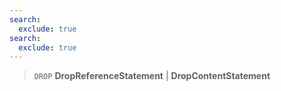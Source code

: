 ```yaml
---
search:
  exclude: true
search:
  exclude: true
---
```

<!--start-->

> `DROP`
      **DropReferenceStatement** | **DropContentStatement**
  
